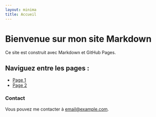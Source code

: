 ```yaml
---
layout: minima
title: Accueil
---
```


# Bienvenue sur mon site Markdown

Ce site est construit avec Markdown et GitHub Pages.

## Naviguez entre les pages :
- [Page 1](page1.md)
- [Page 2](page2.md)

### Contact
Vous pouvez me contacter à [email@example.com](mailto:email@example.com).
